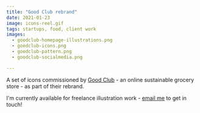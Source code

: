 ```yaml
---
title: "Good Club rebrand"
date: 2021-01-23
image: icons-reel.gif
tags: startups, food, client work
images:
  - goodclub-homepage-illustrations.png
  - goodclub-icons.png
  - goodclub-pattern.png
  - goodclub-socialmedia.png

---
```


A set of icons commissioned by [Good Club](https://www.goodclub.co.uk/) - an online sustainable grocery store - as part of their rebrand.

I'm currently available for freelance illustration work - [email me](mailto:vicky.hughes@hotmail.com) to get in touch!